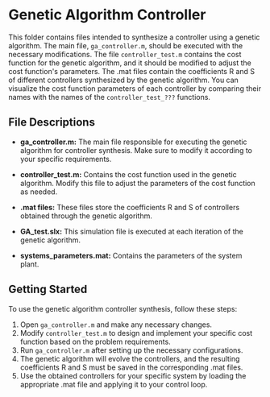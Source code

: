 # Genetic Algorithm Controller

This folder contains files intended to synthesize a controller using a genetic algorithm. The main file, `ga_controller.m`, should be executed with the necessary modifications. The file `controller_test.m` contains the cost function for the genetic algorithm, and it should be modified to adjust the cost function's parameters. The .mat files contain the coefficients R and S of different controllers synthesized by the genetic algorithm. You can visualize the cost function parameters of each controller by comparing their names with the names of the `controller_test_???` functions.

## File Descriptions

- **ga_controller.m:** The main file responsible for executing the genetic algorithm for controller synthesis. Make sure to modify it according to your specific requirements.

- **controller_test.m:** Contains the cost function used in the genetic algorithm. Modify this file to adjust the parameters of the cost function as needed.

- **.mat files:** These files store the coefficients R and S of controllers obtained through the genetic algorithm.

- **GA_test.slx:** This simulation file is executed at each iteration of the genetic algorithm.

- **systems_parameters.mat:** Contains the parameters of the system plant.

## Getting Started

To use the genetic algorithm controller synthesis, follow these steps:

1. Open `ga_controller.m` and make any necessary changes.
2. Modify `controller_test.m` to design and implement your specific cost function based on the problem requirements.
3. Run `ga_controller.m` after setting up the necessary configurations.
4. The genetic algorithm will evolve the controllers, and the resulting coefficients R and S must be saved in the corresponding .mat files.
5. Use the obtained controllers for your specific system by loading the appropriate .mat file and applying it to your control loop.
